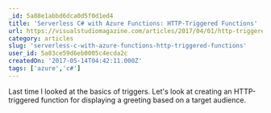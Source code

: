 ```yaml
---
_id: 5a88e1abbd6dca0d5f0d1ed4
title: 'Serverless C# with Azure Functions: HTTP-Triggered Functions'
url: https://visualstudiomagazine.com/articles/2017/04/01/http-triggered-functions.aspx
category: articles
slug: 'serverless-c-with-azure-functions-http-triggered-functions'
user_id: 5a83ce59d6eb0005c4ecda2c
createdOn: '2017-05-14T04:42:11.000Z'
tags: ['azure','c#']
---
```


Last time I looked at the basics of triggers. Let's look at creating an HTTP-triggered function for displaying a greeting based on a target audience.
